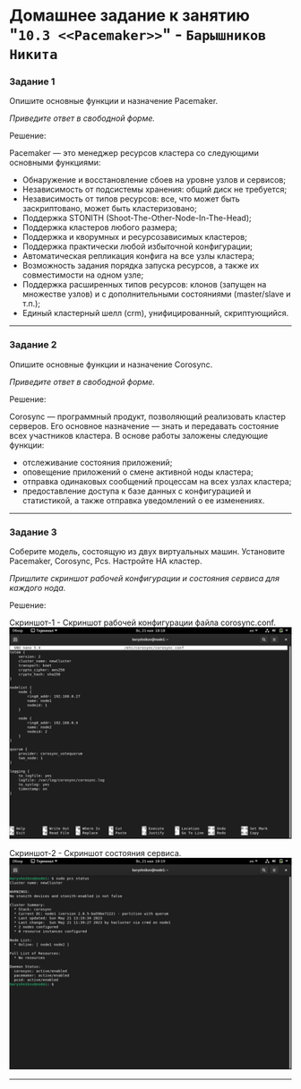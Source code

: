 # Домашнее задание к занятию "`10.3 <<Pacemaker>>`" - `Барышников Никита`


### Задание 1

Опишите основные функции и назначение Pacemaker.

*Приведите ответ в свободной форме.*

Решение:

Pacemaker — это менеджер ресурсов кластера со следующими основными функциями:
- Обнаружение и восстановление сбоев на уровне узлов и сервисов;
- Независимость от подсистемы хранения: общий диск не требуется;
- Независимость от типов ресурсов: все, что может быть заскриптовано, может быть кластеризовано;
- Поддержка STONITH (Shoot-The-Other-Node-In-The-Head);
- Поддержка кластеров любого размера;
- Поддержка и кворумных и ресурсозависимых кластеров;
- Поддержка практически любой избыточной конфигурации;
- Автоматическая репликация конфига на все узлы кластера;
- Возможность задания порядка запуска ресурсов, а также их совместимости на одном узле;
- Поддержка расширенных типов ресурсов: клонов (запущен на множестве узлов) и с дополнительными состояниями (master/slave и т.п.);
- Единый кластерный шелл (crm), унифицированный, скриптующийся.

---

### Задание 2

Опишите основные функции и назначение Corosync.

*Приведите ответ в свободной форме.*

Решение:

Corosync — программный продукт, позволяющий реализовать кластер серверов. Его основное назначение — знать и передавать состояние всех участников кластера.
В основе работы заложены следующие функции:
- отслеживание состояния приложений;
- оповещение приложений о смене активной ноды кластера;
- отправка одинаковых сообщений процессам на всех узлах кластера;
- предоставление доступа к базе данных с конфигурацией и статистикой, а также отправка уведомлений о ее изменениях.

---

### Задание 3

Соберите модель, состоящую из двух виртуальных машин. Установите Pacemaker, Corosync, Pcs. Настройте HA кластер.

*Пришлите скриншот рабочей конфигурации и состояния сервиса для каждого нода.*

Решение:

Скриншот-1 - Скриншот рабочей конфигурации файла corosync.conf.
![Скриншот-1](https://github.com/BaryshnikovNV/Monitoring-and-fault-tolerance/blob/main/img/10-03/10.3.3.1_Скриншот_рабочей_конфигурации_corosync.conf.png)

Скриншот-2 - Скриншот состояния сервиса.
![Скриншот-1](https://github.com/BaryshnikovNV/Monitoring-and-fault-tolerance/blob/main/img/10-03/10.3.3.2_Скриншот_состояния_сервиса.png)

---